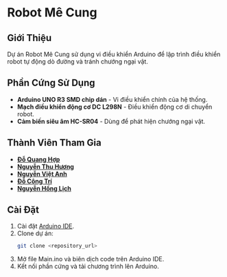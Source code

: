 # Robot Mê Cung

## Giới Thiệu
Dự án Robot Mê Cung sử dụng vi điều khiển Arduino để lập trình điều khiển robot tự động dò đường và tránh chướng ngại vật. 

## Phần Cứng Sử Dụng
- **Arduino UNO R3 SMD chip dán** - Vi điều khiển chính của hệ thống.
- **Mạch điều khiển động cơ DC L298N** - Điều khiển động cơ di chuyển robot.
- **Cảm biến siêu âm HC-SR04** - Dùng để phát hiện chướng ngại vật.

## Thành Viên Tham Gia
- [**Đỗ Quang Hợp**](https://github.com/dqh999)
- [**Nguyễn Thu Hương**](https://github.com/nguyenthuhuong)
- [**Nguyễn Việt Anh**](https://github.com/DevxVAnh)
- [**Đỗ Công Trí**](https://github.com/docongtri)
- [**Nguyễn Hồng Lịch**](https://github.com/Cry-0)

## Cài Đặt
1. Cài đặt [Arduino IDE](https://www.arduino.cc/en/software).
2. Clone dự án:
   ```bash
   git clone <repository_url>
   ```
3. Mở file Main.ino và biên dịch code trên Arduino IDE.
4. Kết nối phần cứng và tải chương trình lên Arduino.


